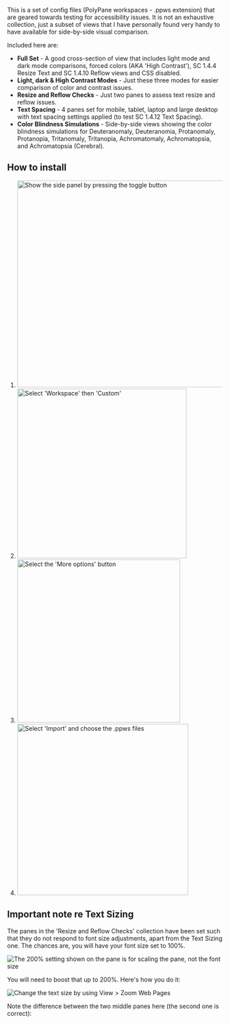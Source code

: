 This is a set of config files (PolyPane workspaces - .ppws extension) that are geared towards testing for accessibility issues. It is not an exhaustive collection, just a subset of views that I have personally found very handy to have available for side-by-side visual comparison.

Included here are:

* **Full Set** - A good cross-section of view that includes light mode and dark mode comparisons, forced colors (AKA 'High Contrast'), SC 1.4.4 Resize Text and SC 1.4.10 Reflow views and CSS disabled.
* **Light, dark & High Contrast Modes** - Just these three modes for easier comparison of color and contrast issues.
* **Resize and Reflow Checks** - Just two panes to assess text resize and reflow issues.
* **Text Spacing** - 4 panes set for mobile, tablet, laptop and large desktop with text spacing settings applied (to test SC 1.4.12 Text Spacing).
* **Color Blindness Simulations** - Side-by-side views showing the color blindness simulations for Deuteranomaly, Deuteranomia, Protanomaly, Protanopia, Tritanomaly, Tritanopia, Achromatomaly, Achromatopsia, and Achromatopsia (Cerebral).

## How to install

1. <img width="482" alt="Show the side panel by pressing the toggle button" src="https://github.com/lloydi/PolyPane-Config/assets/2778763/effa198f-c632-4ef3-9ba6-09f7c8e74d6b">
2. <img width="395" alt="Select 'Workspace' then 'Custom'" src="https://github.com/lloydi/PolyPane-Config/assets/2778763/40da0bb4-f2ca-4ac1-b597-24339ac3c560">
3. <img width="380" alt="Select the 'More options' button" src="https://github.com/lloydi/PolyPane-Config/assets/2778763/12828b05-fd75-473e-a309-04c6ea8985f8">
4. <img width="399" alt="Select 'Import' and choose the .ppws files" src="https://github.com/lloydi/PolyPane-Config/assets/2778763/80e075c5-986d-4051-bf2a-33cda96e3544">

## Important note re Text Sizing

The panes in the 'Resize and Reflow Checks' collection have been set such that they do not respond to font size adjustments, apart from the Text Sizing one. The chances are, you will have your font size set to 100%. 

<img src="resize-err-1.png" alt="">
<img src="resize-err-2.png" alt="The 200% setting shown on the pane is for scaling the pane, not the font size">

You will need to boost that up to 200%. Here's how you do it:

<img src="resize-err-3.png" alt="Change the text size by using View > Zoom Web Pages">

Note the difference between the two middle panes here (the second one is correct):

<img src="resize-err-4.png" alt="">
<img src="resize-err-5.png" alt="">

